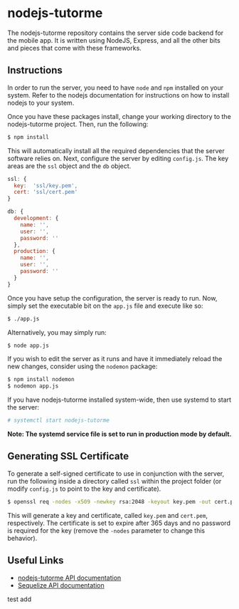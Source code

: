 # nodejs-tutorme

The nodejs-tutorme repository contains the server side code backend for the mobile app. It is written using NodeJS, Express, and all the other bits and pieces that come with these frameworks.

## Instructions

In order to run the server, you need to have `node` and `npm` installed on your system. Refer to the nodejs documentation for instructions on how to install nodejs to your system.

Once you have these packages install, change your working directory to the nodejs-tutorme project. Then, run the following:

```sh
$ npm install
```

This will automatically install all the required dependencies that the server software relies on. Next, configure the server by editing `config.js`. The key areas are the `ssl` object and the `db` object.

```javascript
ssl: {
  key:  'ssl/key.pem',
  cert: 'ssl/cert.pem'
}

db: { 
  development: {
    name: '',
    user: '',
    password: ''
  },
  production: {
    name: '',
    user: '',
    password: ''
  }
}
```

Once you have setup the configuration, the server is ready to run. Now, simply set the executable bit on the `app.js` file and execute like so:

```sh
$ ./app.js
```

Alternatively, you may simply run:

```sh
$ node app.js
```

If you wish to edit the server as it runs and have it immediately reload the new changes, consider using the `nodemon` package:

```sh
$ npm install nodemon
$ nodemon app.js
```

If you have nodejs-tutorme installed system-wide, then use systemd to start the server:

```sh
# systemctl start nodejs-tutorme
```
**Note: The systemd service file is set to run in production mode by default.**

## Generating SSL Certificate

To generate a self-signed certificate to use in conjunction with the server, run the following inside a directory called `ssl` within the project folder (or modify `config.js` to point to the key and certificate).

```sh
$ openssl req -nodes -x509 -newkey rsa:2048 -keyout key.pem -out cert.pem -days 365
```

This will generate a key and certificate, called `key.pem` and `cert.pem`, respectively. The certificate is set to expire after 365 days and no password is required for the key (remove the `-nodes` parameter to change this behavior).

## Useful Links

* [nodejs-tutorme API documentation](https://github.com/kocsenc/zakdost-node/wiki/API)
* [Sequelize API documentation](http://sequelizejs.com/docs/latest/installation)

test add
